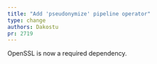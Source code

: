 ```yaml
---
title: "Add 'pseudonymize' pipeline operator"
type: change
authors: Dakostu
pr: 2719
---
```


OpenSSL is now a required dependency.
